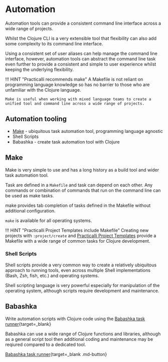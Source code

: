 # Automation

Automation tools can provide a consistent command line interface across a wide range of projects.

Whilst the Clojure CLI is a very extensible tool that flexibility can also add some complexity to its command line interface.

Using a consistent set of user aliases can help manage the command line interface, however, automation tools can abstract the command line task even further to provide a consistent and simple to user experience whilst keeping the underlying flexibility.

!!! HINT "Practicalli recommends make"
    A Makefile is not reliant on programming language knowledge so has no barrier to those who are unfamiliar with the Clojure language.

    Make is useful when working with mixed language teams to create a unified tool and command line across a wide range of projects.


## Automation tooling

* [Make](make.md) - ubiquitous task automation tool, programming language agnostic
* Shell Scripts
* Babashka - create task automation tool with Clojure


## Make

Make is very simple to use and has a long history as a build tool and wider task automation tool.

Task are defined in a `Makefile` and task can depend on each other. Any commands or combination of commands that run on the command line can be used as make tasks.

make provides tab completion of tasks defined in the Makefile without additional configuration.

`make` is available for all operating systems.

!!! HINT "Practicalli Project Templates include Makefile"
    Creating new projects with `:project/create` and [Practicalli Project Templates](/clojure/clojure-cli/projects/templates/) provide a Makefile with a wide range of common tasks for Clojure development. 


### Shell Scripts

Shell scripts provide a very common way to create a relatively ubiquitous approach to running tools, even across multiple Shell implementations (Bash, Zsh, fish, etc.) and operating systems.

Shell scripting language is very powerful especially for manipulation of the operating system, although scripts require development and maintenance.


## Babashka

Write automation scripts with Clojure code using the [Babashka task runner](https://book.babashka.org/#tasks){target=_blank}

Babashka can use a wide range of Clojure functions and libraries, although as a general script tool then additional coding and maintenance may be reqiured compared to a dedicated tool.

[Babashka task runner](https://book.babashka.org/#tasks){target=_blank .md-button}

